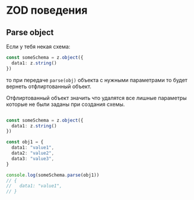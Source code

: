 # ZOD поведения

## Parse object

Если у тебя некая схема:

```ts
const someSchema = z.object({
  data1: z.string()
})

```

то при передаче `parse(obj)` объекта с нужными параметрами то будет вернеть отфлиртованный объект.

Отфлиртованный объект значить что удалятся все лишные параметры которые не были заданы при создания схемы.

```ts

const someSchema = z.object({
  data1: z.string()
})

const obj1 = {
  data1: "value1",
  data2: "value2",
  data3: "value3",
}

console.log(someSchema.parse(obj1))
// {
//   data1: "value1",
// }

```
